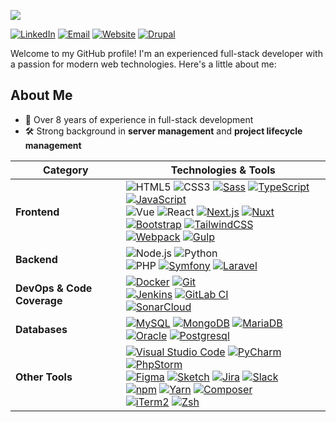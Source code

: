 ![](https://komarev.com/ghpvc/?username=SametYaman)

[![LinkedIn](https://custom-icon-badges.demolab.com/badge/LinkedIn-0A66C2?style=for-the-badge&logo=linkedin-white&logoColor=fff)](https://linkedin.com/in/sametyaman)
[![Email](https://img.shields.io/badge/Email-D14836?style=for-the-badge&logo=gmail&logoColor=white)](mailto:sametyman@gmail.com)
[![Website](https://custom-icon-badges.demolab.com/badge/Website-666666?style=for-the-badge&logo=website&logoColor=white)](http://sametyaman.com.tr)
[![Drupal](https://img.shields.io/badge/-Drupal.org-0678be?style=for-the-badge&logo=drupal&logoColor=ffffff)](https://www.drupal.org/u/sametyaman)

Welcome to my GitHub profile! I'm an experienced full-stack developer with a passion for modern web technologies. Here's a little about me:

## About Me
- 🚀 Over 8 years of experience in full-stack development
- 🛠 Strong background in **server management** and **project lifecycle management**

| Category |  Technologies & Tools |
|-------------------------|-|
| **Frontend**            | ![HTML5](https://img.shields.io/badge/-HTML5-%23E34C26?style=flat&logo=html5&logoColor=ffffff) ![CSS3](https://img.shields.io/badge/-CSS3-%231572B6?style=flat&logo=css3&logoColor=ffffff) [![Sass](https://img.shields.io/badge/Sass-C69?logo=sass&logoColor=fff)](#) [![TypeScript](https://img.shields.io/badge/TypeScript-3178C6?logo=typescript&logoColor=fff)](#) [![JavaScript](https://img.shields.io/badge/JavaScript-F7DF1E?logo=javascript&logoColor=000)](#)<br> ![Vue](https://img.shields.io/badge/-Vue-%234FC08D?logoColor=ffffff&style=flat&logo=vue.js) ![React](https://img.shields.io/badge/-React-%2320232A?logoColor=61DAFB&style=flat&logo=react) [![Next.js](https://img.shields.io/badge/Next.js-black?logo=next.js&logoColor=white)](#) [![Nuxt](https://img.shields.io/badge/Nuxt-002E3B?logo=nuxt&logoColor=#00DC82)](#)<br> [![Bootstrap](https://img.shields.io/badge/Bootstrap-7952B3?logo=bootstrap&logoColor=fff)](#) [![TailwindCSS](https://img.shields.io/badge/Tailwind%20CSS-%2338B2AC.svg?logo=tailwind-css&logoColor=white)](#)<br> [![Webpack](https://img.shields.io/badge/Webpack-539ac8?logo=webpack&logoColor=fff)](#) [![Gulp](https://img.shields.io/badge/Gulp-cf4647?logo=gulp&logoColor=fff)](#) |
| **Backend**             | ![Node.js](https://img.shields.io/badge/-Node.js-%23579050?style=flat&logo=node.js&logoColor=ffffff) ![Python](https://img.shields.io/badge/-Python-%233776AB?style=flat&logo=python&logoColor=ffffff)<br> ![PHP](https://img.shields.io/badge/-PHP-%23777BB4?logoColor=ffffff&style=flat&logo=php) [![Symfony](https://img.shields.io/badge/Symfony-black?logo=symfony)](#) [![Laravel](https://img.shields.io/badge/Laravel-%23FF2D20.svg?logo=laravel&logoColor=white)](#) |
| **DevOps & Code Coverage** | [![Docker](https://img.shields.io/badge/Docker-2496ED?logo=docker&logoColor=fff)](#) [![Git](https://img.shields.io/badge/Git-F05032?logo=git&logoColor=fff)](#)<br> [![Jenkins](https://img.shields.io/badge/Jenkins-D24939?logo=jenkins&logoColor=white)](#) [![GitLab CI](https://img.shields.io/badge/GitLab%20CI-FC6D26?logo=gitlab&logoColor=fff)](#)<br> [![SonarCloud](https://img.shields.io/badge/SonarQube/SonarCloud-F3702A?logo=sonar&logoColor=fff)](#)   |
| **Databases**           | [![MySQL](https://img.shields.io/badge/MySQL-4479A1?logo=mysql&logoColor=fff)](#) [![MongoDB](https://img.shields.io/badge/MongoDB-%234ea94b.svg?logo=mongodb&logoColor=white)](#) [![MariaDB](https://img.shields.io/badge/MariaDB-003545?logo=mariadb&logoColor=white)](#) [![Oracle](https://custom-icon-badges.demolab.com/badge/Oracle-F80000?logo=oracle&logoColor=fff)](#) [![Postgresql](https://img.shields.io/badge/PostgreSQL-%23316192.svg?logo=postgresql&logoColor=white)](#) |
| **Other Tools**         | [![Visual Studio Code](https://custom-icon-badges.demolab.com/badge/Visual%20Studio%20Code-0078d7.svg?logo=vsc&logoColor=white)](#) [![PyCharm](https://img.shields.io/badge/PyCharm-000?logo=pycharm&logoColor=fff)](#)[![PhpStorm](https://img.shields.io/badge/PhpStorm-000?logo=phpstorm&logoColor=fff)](#)<br> [![Figma](https://img.shields.io/badge/Figma-333333?logo=figma&logoColor=fff)](#) [![Sketch](https://img.shields.io/badge/Sketch-F15A24?logo=sketch&logoColor=fff)](#) [![Jira](https://img.shields.io/badge/Jira-0052CC?logo=jira&logoColor=fff)](#) [![Slack](https://img.shields.io/badge/Slack-4A154B?logo=slack&logoColor=fff)](#)<br> [![npm](https://img.shields.io/badge/npm-CB3837?logo=npm&logoColor=fff)](#) [![Yarn](https://img.shields.io/badge/Yarn-2C8EBB?logo=yarn&logoColor=fff)](#) [![Composer](https://img.shields.io/badge/Composer-885630?logo=composer&logoColor=fff)](#)<br> [![iTerm2](https://img.shields.io/badge/iTerm2-000000?logo=iterm2&logoColor=fff)](#) [![Zsh](https://img.shields.io/badge/Zsh-F15A24?logo=zsh&logoColor=fff)](#) |

